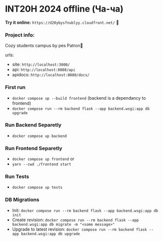 # INT20H 2024 offline (Ча-ча)
**Try it online:** `https://d20ybysfnublyy.cloudfront.net/` 🚀

### Project info:

Cozy students campus by pes Patron🐶

urls:

- site: `http://localhost:3000/`
- api: `http://localhost:8080/api`
- apidocs: `http://localhost:8080/docs/`

### First run

- `docker compose up --build frontend` (backend is a dependancy to frontend)
- `docker compose run --rm backend flask --app backend.wsgi:app db upgrade`

### Run Backend Separetly

- `docker compose up backend`

### Run Frontend Separetly

- `docker compose up frontend`
  or
- `yarn --cwd ./frontend start`

### Run Tests

- `docker compose up tests`

### DB Migrations

- Init: `docker compose run --rm backend flask --app backend.wsgi:app db init`
- Create revision: `docker compose run --rm backend flask --app backend.wsgi:app db migrate -m "<some message>"`
- Upgrade to latest revision: `docker compose run --rm backend flask --app backend.wsgi:app db upgrade`
